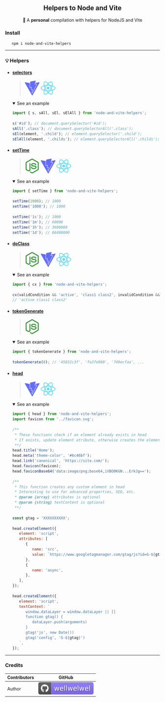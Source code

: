 <h2 align="center">Helpers to Node and Vite</h2>
<p align="center">🌱 A <b>personal</b> compilation with helpers for NodeJS and Vite</p>

### Install

```shell
   npm i node-and-vite-helpers
```

<hr />

### 💡 Helpers

-  #### [selectors](./src/helpers/selectors.js)

   > <img src="./.github/assets/readme/vite.svg" >
   > <img src="./.github/assets/readme/react.svg" >

   <details open>
   <summary>See an example</summary>

   ```js
   import { s, sAll, sEl, sElAll } from 'node-and-vite-helpers';

   s('#id'); // document.querySelector('#id');
   sAll('.class'); // document.querySelectorAll('.class');
   sEl(element, '.child'); // element.querySelector('.child');
   sElAll(element, '.childs'); // element.querySelectorAll('.childs');
   ```

   </details>

-  #### [setTime](./src/helpers/setTime.js)

   > <img src="./.github/assets/readme/nodejs.svg" >
   > <img src="./.github/assets/readme/vite.svg" >
   > <img src="./.github/assets/readme/react.svg" >

   <details open>
   <summary>See an example</summary>

   ```js
   import { setTime } from 'node-and-vite-helpers';

   setTime(1000); // 1000
   setTime('1000'); // 1000

   setTime('1s'); // 1000
   setTime('1m'); // 60000
   setTime('1h'); // 3600000
   setTime('1d'); // 86400000
   ```

   </details>

-  #### [doClass](./src/helpers/doClass.js)

   > <img src="./.github/assets/readme/nodejs.svg" >
   > <img src="./.github/assets/readme/vite.svg" >
   > <img src="./.github/assets/readme/react.svg" >

   <details open>
   <summary>See an example</summary>

   ```js
   import { cx } from 'node-and-vite-helpers';

   cx(validCondition && 'active', 'class1 class2', invalidCondition && 'hide');
   // 'active class1 class2'
   ```

   </details>

-  #### [tokenGenerate](./src/helpers/tokenGenerate.js)

   > <img src="./.github/assets/readme/nodejs.svg" >

   <details open>
   <summary>See an example</summary>

   ```js
   import { tokenGenerate } from 'node-and-vite-helpers';

   tokenGenerate(8); // '45832c3f', 'fa3fe988', '749ecfaa', ...
   ```

   </details>

-  #### [head](./src/helpers/head.js)

   > <img src="./.github/assets/readme/vite.svg" >
   > <img src="./.github/assets/readme/react.svg" >

   <details open>
   <summary>See an example</summary>

   ```js
   import { head } from 'node-and-vite-helpers';
   import favicon from '../favicon.svg';

   /**
    * These functions check if an element already exists in head
    * If exists, update element atribute, otherwise creates the element in head
    **/
   head.title('Home');
   head.meta('theme-color', '#6c46bf');
   head.link('canonical', 'https://site.com/');
   head.favicon(favicon);
   head.faviconBase64('data:image/png;base64,iVBO0KGN...ErkJg==');

   /**
    * This function creates any custom element in head
    * Interesting to use for advanced properties, SEO, etc.
    * @param {array} attributes is optional
    * @param {string} textContent is optional
    **/

   const gtag = 'XXXXXXXXXX';

   head.createElement({
      element: 'script',
      attributes: [
         {
            name: 'src',
            value: `https://www.googletagmanager.com/gtag/js?id=G-${gtag}`,
         },
         {
            name: 'async',
         },
      ],
   });

   head.createElement({
      element: 'script',
      textContext: `
         window.dataLayer = window.dataLayer || []
         function gtag() {
            dataLayer.push(arguments)
         }
         gtag('js', new Date())
         gtag('config', 'G-${gtag}')
      `,
   });
   ```

   </details>

<hr />

### Credits

| Contributors | GitHub                                                                             |
| ------------ | ---------------------------------------------------------------------------------- |
| Author       | [![wellwelwel](./.github/assets/readme/author.svg)](https://github.com/wellwelwel) |
